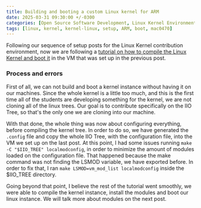 ```yaml
---
title: Building and booting a custom Linux kernel for ARM
date: 2025-03-31 09:30:00 +/-0300
categories: [Open Source Software Development, Linux Kernel Environment Setup]
tags: [linux, kernel, kernel-linux, setup, ARM, boot, mac0470]
---
```


Following our sequence of setup posts for the Linux Kernel contribution environment, now we are following a [tutorial on how to compile the Linux Kernel and boot it](https://flusp.ime.usp.br/kernel/build-linux-for-arm/) in the VM that was set up in the previous post.

### Process and errors

First of all, we can not build and boot a kernel instance without having it on our machines. Since the whole kernel is a little too much, and this is the first time all of the students are developing something for the kernel, we are not cloning all of the linux trees. Our goal is to contribute specifically on the IIO Tree, so that's the only one we are cloning into our machine.

With that done, the whole thing was now about configuring everything, before compiling the kernel tree. In order to do so, we have generated the ```.config``` file and copy the whole IIO Tree, with the configuration file, into the VM we set up on the last post. At this point, I had some issues running ```make -C "$IIO_TREE" localmodconfig```, in order to minimize the amount of modules loaded on the configuration file. That happened because the make command was not finding the LSMOD variable, we have exported before. In order to fix that, I ran ```make LSMOD=vm_mod_list localmodconfig``` inside the $IIO_TREE directory.

Going beyond that point, I believe the rest of the tutorial went smoothly, we were able to compile the kernel instance, install the modules and boot our linux instance. We will talk more about modules on the next post.